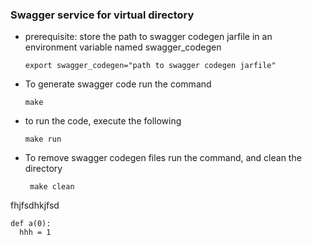 ### Swagger service for virtual directory

* prerequisite: store the path to swagger codegen jarfile in an
  environment variable named swagger_codegen
  
      export swagger_codegen="path to swagger codegen jarfile"

* To generate swagger code run the command

      make

* to run the code, execute the following

      make run

* To remove swagger codegen files run the command, and clean the
  directory

       make clean

fhjfsdhkjfsd

    def a(0):
      hhh = 1
